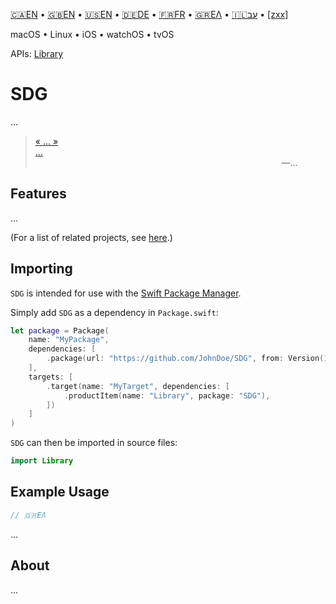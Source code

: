 

[🇨🇦EN](🇨🇦EN%20Read%20Me.md) • [🇬🇧EN](🇬🇧EN%20Read%20Me.md) • [🇺🇸EN](🇺🇸EN%20Read%20Me.md) • [🇩🇪DE](🇩🇪DE%20Read%20Me.md) • [🇫🇷FR](🇫🇷FR%20Read%20Me.md) • [🇬🇷ΕΛ](🇬🇷ΕΛ%20Read%20Me.md) • [🇮🇱עב](🇮🇱עב%20Read%20Me.md) • [[zxx]]([zxx]%20Read%20Me.md) <!--Skip in Jazzy-->

macOS • Linux • iOS • watchOS • tvOS

APIs: [Library](https://example.github.io/SDG/Library)

# SDG

...

> [« ... »<br>...](https://www.biblegateway.com/passage/?search=Chapter+1&version=WLC;NIV)<br>&nbsp;&nbsp;&nbsp;&nbsp;&nbsp;&nbsp;&nbsp;&nbsp;&nbsp;&nbsp;&nbsp;&nbsp;&nbsp;&nbsp;&nbsp;&nbsp;&nbsp;&nbsp;&nbsp;&nbsp;&nbsp;&nbsp;&nbsp;&nbsp;&nbsp;&nbsp;&nbsp;&nbsp;&nbsp;&nbsp;&nbsp;&nbsp;&nbsp;&nbsp;&nbsp;&nbsp;&nbsp;&nbsp;&nbsp;&nbsp;&nbsp;&nbsp;&nbsp;&nbsp;&nbsp;&nbsp;&nbsp;&nbsp;&nbsp;&nbsp;&nbsp;&nbsp;&nbsp;&nbsp;&nbsp;&nbsp;&nbsp;&nbsp;&nbsp;&nbsp;&nbsp;&nbsp;&nbsp;&nbsp;&nbsp;&nbsp;&nbsp;&nbsp;&nbsp;&nbsp;&nbsp;&nbsp;&nbsp;&nbsp;&nbsp;&nbsp;&nbsp;&nbsp;&nbsp;&nbsp;&nbsp;&nbsp;&nbsp;&nbsp;&nbsp;&nbsp;&nbsp;&nbsp;&nbsp;&nbsp;&nbsp;&nbsp;&nbsp;&nbsp;&nbsp;&nbsp;&nbsp;&nbsp;&nbsp;&nbsp;―...

## Features

...

(For a list of related projects, see [here](🇬🇷ΕΛ%20Related%20Projects.md).) <!--Skip in Jazzy-->

## Importing

`SDG` is intended for use with the [Swift Package Manager](https://swift.org/package-manager/).

Simply add `SDG` as a dependency in `Package.swift`:

```swift
let package = Package(
    name: "MyPackage",
    dependencies: [
        .package(url: "https://github.com/JohnDoe/SDG", from: Version(1, 0, 0)),
    ],
    targets: [
        .target(name: "MyTarget", dependencies: [
            .productItem(name: "Library", package: "SDG"),
        ])
    ]
)
```

`SDG` can then be imported in source files:

```swift
import Library
```

## Example Usage

```swift
// 🇬🇷ΕΛ
```

...

## About

...
